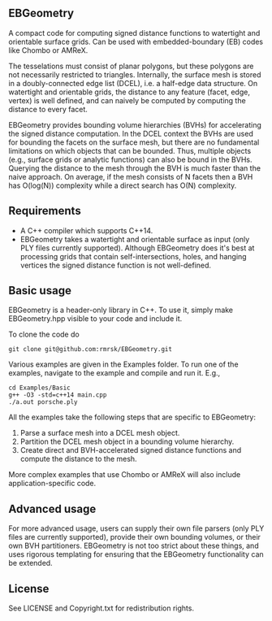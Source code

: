 EBGeometry
----------

A compact code for computing signed distance functions to watertight and orientable surface grids. 
Can be used with embedded-boundary (EB) codes like Chombo or AMReX.

The tesselations must consist of planar polygons, but these polygons are not necessarily restricted to triangles.
Internally, the surface mesh is stored in a doubly-connected edge list (DCEL), i.e. a half-edge data structure. 
On watertight and orientable grids, the distance to any feature (facet, edge, vertex) is well defined, and can naively be computed by computing the distance to every facet. 

EBGeometry provides bounding volume hierarchies (BVHs) for accelerating the signed distance computation. 
In the DCEL context the BVHs are used for bounding the facets on the surface mesh, but there are no fundamental limitations on which objects that can be bounded.
Thus, multiple objects (e.g., surface grids or analytic functions) can also be bound in the BVHs.
Querying the distance to the mesh through the BVH is much faster than the naive approach. 
On average, if the mesh consists of N facets then a BVH has O(log(N)) complexity while a direct search has O(N) complexity.

Requirements
------------

* A C++ compiler which supports C++14.
* EBGeometry takes a watertight and orientable surface as input (only PLY files currently supported).
  Although EBGeometry does it's best at processing grids that contain self-intersections, holes, and hanging vertices the signed distance function is not well-defined.

Basic usage
-----------

EBGeometry is a header-only library in C++.
To use it, simply make EBGeometry.hpp visible to your code and include it.

To clone the code do

    git clone git@github.com:rmrsk/EBGeometry.git

Various examples are given in the Examples folder.
To run one of the examples, navigate to the example and compile and run it.
E.g.,

    cd Examples/Basic
    g++ -O3 -std=c++14 main.cpp
    ./a.out porsche.ply

All the examples take the following steps that are specific to EBGeometry:

1. Parse a surface mesh into a DCEL mesh object.
2. Partition the DCEL mesh object in a bounding volume hierarchy.
3. Create direct and BVH-accelerated signed distance functions and compute the distance to the mesh.

More complex examples that use Chombo or AMReX will also include application-specific code. 

Advanced usage
--------------

For more advanced usage, users can supply their own file parsers (only PLY files are currently supported), provide their own bounding volumes, or their own BVH partitioners.
EBGeometry is not too strict about these things, and uses rigorous templating for ensuring that the EBGeometry functionality can be extended.

License
-------

See LICENSE and Copyright.txt for redistribution rights. 
